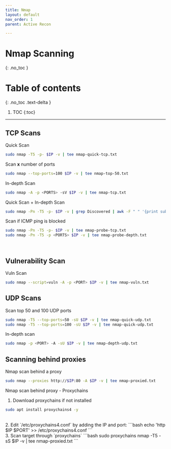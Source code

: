 ```yaml
---
title: Nmap
layout: default
nav_order: 1
parent: Active Recon

---
```


# Nmap Scanning
{: .no_toc }

# Table of contents
{: .no_toc .text-delta }
1. TOC
{:toc}

---


## **TCP Scans**
Quick Scan
```bash
sudo nmap -T5 -p- $IP -v | tee nmap-quick-tcp.txt
```

Scan **x** number of ports
```bash
sudo nmap --top-ports=100 $IP -v | tee nmap-top-50.txt
```

In-depth Scan
```bash
sudo nmap -A -p <PORTS> -sV $IP -v | tee nmap-tcp.txt
```

Quick Scan + In-depth Scan
```bash
sudo nmap -Pn -T5 -p- $IP -v | grep Discovered | awk -F " " '{print substr($4,1,length($4)-4)}' | tee ports.txt && sudo nmap -p $(tr '\n' , < ports.txt) -A -Pn $IP -v | tee nmap-depth.txt
```

Scan if ICMP ping is blocked
```bash
sudo nmap -Pn -T5 -p- $IP -v | tee nmap-probe-tcp.txt
sudo nmap -Pn -T5 -p <PORTS> $IP -v | tee nmap-probe-depth.txt
```
<br>

## **Vulnerability Scan**
Vuln Scan
```bash
sudo nmap --script=vuln -A -p <PORT> $IP -v | tee nmap-vuln.txt
```

## **UDP Scans**

Scan top 50 and 100 UDP ports
```bash
sudo nmap -T5 --top-ports=50 -sU $IP -v | tee nmap-quick-udp.txt
sudo nmap -T5 --top-ports=100 -sU $IP -v | tee nmap-quick-udp.txt
```
In-depth scan
```bash
sudo nmap -p <PORT> -A -sU $IP -v | tee nmap-depth-udp.txt
```

## **Scanning behind proxies**
Nmap scan behind a proxy
```bash
sudo nmap --proxies http://$IP:80 -A $IP -v | tee nmap-proxied.txt
```

Nmap scan behind proxy - Proxychains
1. Download proxychains if not installed
```bash
sudo apt install proxychains4 -y 
```
<br>
2. Edit `/etc/proxychains4.conf` by adding the IP and port:
```bash
echo 'http $IP $PORT' >> /etc/proxychains4.conf
```
<br>
3. Scan target through `proxychains`
```bash
sudo proxychains nmap -T5 -sS $IP -v | tee nmap-proxied.txt
```

